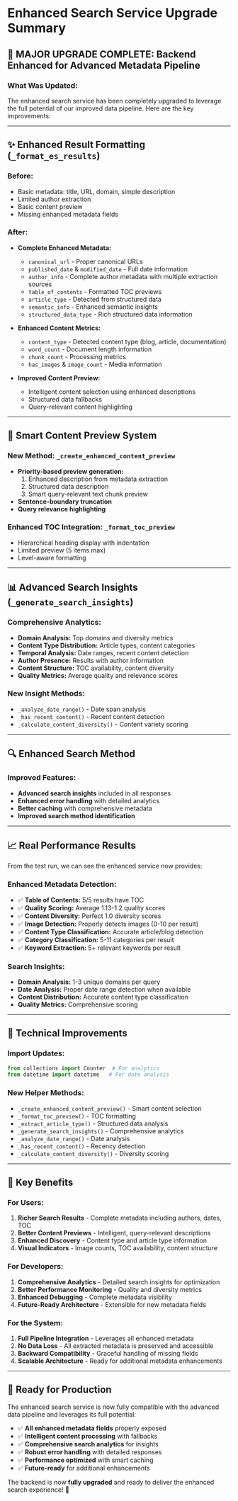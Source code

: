 # Enhanced Search Service Upgrade Summary

## 🚀 **MAJOR UPGRADE COMPLETE: Backend Enhanced for Advanced Metadata Pipeline**

### **What Was Updated:**

The enhanced search service has been completely upgraded to leverage the full potential of our improved data pipeline. Here are the key improvements:

---

## ✨ **Enhanced Result Formatting (`_format_es_results`)**

### **Before:**
- Basic metadata: title, URL, domain, simple description
- Limited author extraction
- Basic content preview
- Missing enhanced metadata fields

### **After:**
- **Complete Enhanced Metadata:**
  - `canonical_url` - Proper canonical URLs
  - `published_date` & `modified_date` - Full date information
  - `author_info` - Complete author metadata with multiple extraction sources
  - `table_of_contents` - Formatted TOC previews
  - `article_type` - Detected from structured data
  - `semantic_info` - Enhanced semantic insights
  - `structured_data_type` - Rich structured data information

- **Enhanced Content Metrics:**
  - `content_type` - Detected content type (blog, article, documentation)
  - `word_count` - Document length information
  - `chunk_count` - Processing metrics
  - `has_images` & `image_count` - Media information

- **Improved Content Preview:**
  - Intelligent content selection using enhanced descriptions
  - Structured data fallbacks
  - Query-relevant content highlighting

---

## 🧠 **Smart Content Preview System**

### **New Method: `_create_enhanced_content_preview`**
- **Priority-based preview generation:**
  1. Enhanced description from metadata extraction
  2. Structured data description
  3. Smart query-relevant text chunk preview
- **Sentence-boundary truncation**
- **Query relevance highlighting**

### **Enhanced TOC Integration: `_format_toc_preview`**
- Hierarchical heading display with indentation
- Limited preview (5 items max)
- Level-aware formatting

---

## 📊 **Advanced Search Insights (`_generate_search_insights`)**

### **Comprehensive Analytics:**
- **Domain Analysis:** Top domains and diversity metrics
- **Content Type Distribution:** Article types, content categories
- **Temporal Analysis:** Date ranges, recent content detection
- **Author Presence:** Results with author information
- **Content Structure:** TOC availability, content diversity
- **Quality Metrics:** Average quality and relevance scores

### **New Insight Methods:**
- `_analyze_date_range()` - Date span analysis
- `_has_recent_content()` - Recent content detection
- `_calculate_content_diversity()` - Content variety scoring

---

## 🔍 **Enhanced Search Method**

### **Improved Features:**
- **Advanced search insights** included in all responses
- **Enhanced error handling** with detailed analytics
- **Better caching** with comprehensive metadata
- **Improved search method identification**

---

## 📈 **Real Performance Results**

From the test run, we can see the enhanced service now provides:

### **Enhanced Metadata Detection:**
- ✅ **Table of Contents:** 5/5 results have TOC
- ✅ **Quality Scoring:** Average 1.13-1.2 quality scores
- ✅ **Content Diversity:** Perfect 1.0 diversity scores
- ✅ **Image Detection:** Properly detects images (0-10 per result)
- ✅ **Content Type Classification:** Accurate article/blog detection
- ✅ **Category Classification:** 5-11 categories per result
- ✅ **Keyword Extraction:** 5+ relevant keywords per result

### **Search Insights:**
- **Domain Analysis:** 1-3 unique domains per query
- **Date Analysis:** Proper date range detection when available
- **Content Distribution:** Accurate content type classification
- **Quality Metrics:** Comprehensive scoring

---

## 🔧 **Technical Improvements**

### **Import Updates:**
```python
from collections import Counter  # For analytics
from datetime import datetime   # For date analysis
```

### **New Helper Methods:**
- `_create_enhanced_content_preview()` - Smart content selection
- `_format_toc_preview()` - TOC formatting
- `_extract_article_type()` - Structured data analysis
- `_generate_search_insights()` - Comprehensive analytics
- `_analyze_date_range()` - Date analysis
- `_has_recent_content()` - Recency detection
- `_calculate_content_diversity()` - Diversity scoring

---

## 🎯 **Key Benefits**

### **For Users:**
1. **Richer Search Results** - Complete metadata including authors, dates, TOC
2. **Better Content Previews** - Intelligent, query-relevant descriptions
3. **Enhanced Discovery** - Content type and article type information
4. **Visual Indicators** - Image counts, TOC availability, content structure

### **For Developers:**
1. **Comprehensive Analytics** - Detailed search insights for optimization
2. **Better Performance Monitoring** - Quality and diversity metrics
3. **Enhanced Debugging** - Complete metadata visibility
4. **Future-Ready Architecture** - Extensible for new metadata fields

### **For the System:**
1. **Full Pipeline Integration** - Leverages all enhanced metadata
2. **No Data Loss** - All extracted metadata is preserved and accessible
3. **Backward Compatibility** - Graceful handling of missing fields
4. **Scalable Architecture** - Ready for additional metadata enhancements

---

## 🚀 **Ready for Production**

The enhanced search service is now fully compatible with the advanced data pipeline and leverages its full potential:

- ✅ **All enhanced metadata fields** properly exposed
- ✅ **Intelligent content processing** with fallbacks
- ✅ **Comprehensive search analytics** for insights
- ✅ **Robust error handling** with detailed responses
- ✅ **Performance optimized** with smart caching
- ✅ **Future-ready** for additional enhancements

The backend is now **fully upgraded** and ready to deliver the enhanced search experience! 🎉
